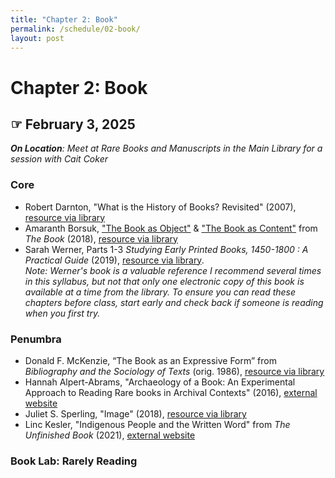 ```yaml
---
title: "Chapter 2: Book"
permalink: /schedule/02-book/
layout: post
---
```


# Chapter 2: Book

## ☞ February 3, 2025

_**On Location**: Meet at Rare Books and Manuscripts in the Main Library for a session with Cait Coker_

### Core

+ Robert Darnton, "What is the History of Books? Revisited" (2007), [resource via library](https://www-cambridge-org.proxy2.library.illinois.edu/core/journals/modern-intellectual-history/article/what-is-the-history-of-books-revisited/58B54CA744EACF363ADD23C3473A4498)
+ Amaranth Borsuk, ["The Book as Object"](https://ebookcentral.proquest.com/lib/uiuc/reader.action?docID=5376610&ppg=19) & ["The Book as Content"](https://ebookcentral.proquest.com/lib/uiuc/reader.action?docID=5376610&ppg=79) from _The Book_ (2018), [resource via library](https://ebookcentral.proquest.com/lib/uiuc/detail.action?docID=5376610)
+ Sarah Werner, Parts 1-3  _Studying Early Printed Books, 1450-1800 : A Practical Guide_ (2019), [resource via library](https://proxy2.library.illinois.edu/login?url=https://search.ebscohost.com/login.aspx?direct=true&db=nlebk&AN=1991322&site=eds-live&scope=site&ebv=EK&ppid=Page-__-16).\
_Note: Werner's book is a valuable reference I recommend several times in this syllabus, but not that only one electronic copy of this book is available at a time from the library. To ensure you can read these chapters before class, start early and check back if someone is reading when you first try._

### Penumbra

+ Donald F. McKenzie, “The Book as an Expressive Form” from _Bibliography and the Sociology of Texts_ (orig. 1986), [resource via library](https://www-cambridge-org.proxy2.library.illinois.edu/core/books/bibliography-and-the-sociology-of-texts/book-as-an-expressive-form/A4622300FDAAA5F71FFB7B0082AB4AEB)
+ Hannah Alpert-Abrams, "Archaeology of a Book: An Experimental Approach to Reading Rare books in Archival Contexts" (2016), [external website](https://scalar.usc.edu/works/advertencias/index)
+ Juliet S. Sperling, "Image" (2018), [resource via library](https://muse-jhu-edu.proxy2.library.illinois.edu/article/707742)
+ Linc Kesler, "Indigenous People and the Written Word" from _The Unfinished Book_ (2021), [external website](https://www-oxfordhandbooks-com.proxy2.library.illinois.edu/view/10.1093/oxfordhb/9780198830801.001.0001/oxfordhb-9780198830801-e-33)

### Book Lab: Rarely Reading